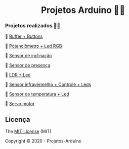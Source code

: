 <h1 align="center"> Projetos Arduino 👨‍💻  </h1> 

### Projetos realizados 👨‍🏫

:small_blue_diamond: [Buffer + Buttons](https://github.com/LuigiBelanda/Projetos-Arduino/tree/master/Buffer%20%2B%20Buttons)

:small_blue_diamond: [Potenciômetro + Led RGB](https://github.com/LuigiBelanda/Projetos-Arduino/tree/master/Potenci%C3%B4metro%20%2B%20Led%20RGB)

:small_blue_diamond: [Sensor de inclinação](https://github.com/LuigiBelanda/Projetos-Arduino/tree/master/Sensor%20de%20inclina%C3%A7%C3%A3o)

:small_blue_diamond: [Sensor de presença](https://github.com/LuigiBelanda/Projetos-Arduino/tree/master/Sensor%20de%20presen%C3%A7a)

:small_blue_diamond: [LDR + Led](https://github.com/LuigiBelanda/Projetos-Arduino/tree/master/LDR%20%2B%20Led)

:small_blue_diamond: [Sensor infravermelho + Controle + Leds](https://github.com/LuigiBelanda/Projetos-Arduino/tree/master/Sensor%20infravermelho%20%2B%20Controle%20%2B%20Leds)

:small_blue_diamond: [Sensor de temperatura + Led](https://github.com/LuigiBelanda/Projetos-Arduino/tree/master/Sensor%20de%20temperatura%20%2B%20Led)

:small_blue_diamond: [Servo motor](https://github.com/LuigiBelanda/Projetos-Arduino/tree/master/Servo%20motor)

## Licença 

The [MIT License](https://github.com/LuigiBelanda/Projetos-Arduino/blob/master/LICENSE) (MIT)

Copyright :copyright: 2020 - Projetos-Arduino
